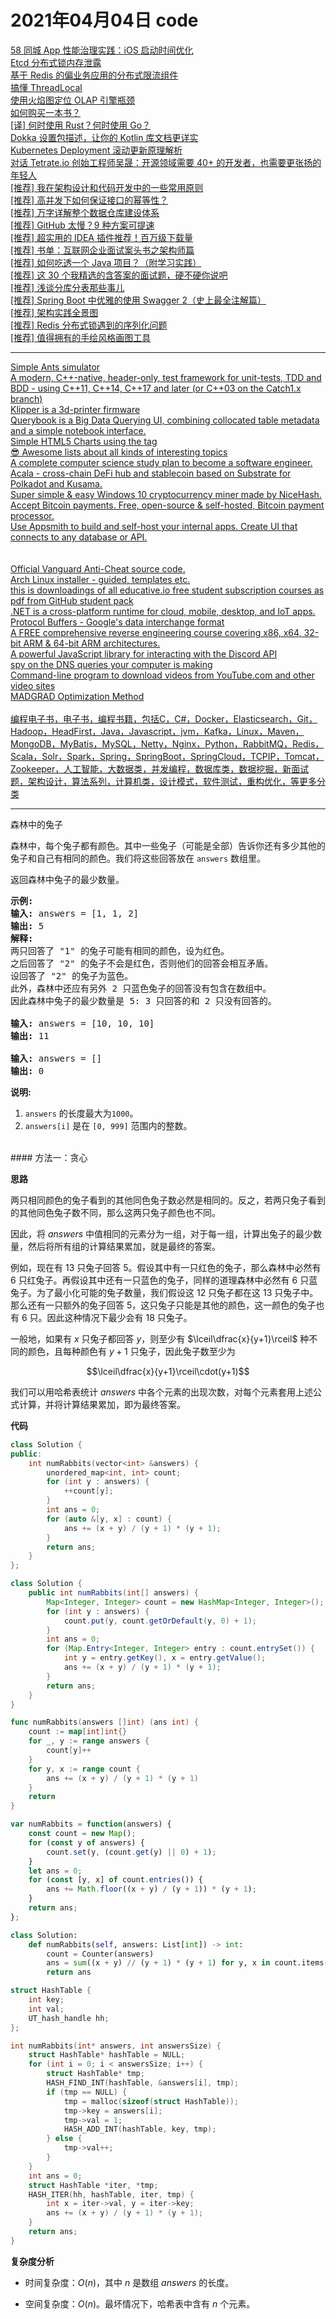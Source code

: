 # 2021年04月04日 code
<a href="https://toutiao.io/k/bh32yol">58 同城 App 性能治理实践：iOS 启动时间优化</a><br /><a href="https://toutiao.io/k/s8q5qn3">Etcd 分布式锁内存泄露</a><br /><a href="https://toutiao.io/k/k23mell">基于 Redis 的偏业务应用的分布式限流组件</a><br /><a href="https://toutiao.io/k/1ufc5cn">搞懂 ThreadLocal</a><br /><a href="https://toutiao.io/k/v0y3otx">使用火焰图定位 OLAP 引擎瓶颈</a><br /><a href="https://toutiao.io/k/jtz7p3i">如何购买一本书？</a><br /><a href="https://toutiao.io/k/tt8a7m6">[译] 何时使用 Rust？何时使用 Go？</a><br /><a href="https://toutiao.io/k/eihymr1">Dokka 设置包描述，让你的 Kotlin 库文档更详实</a><br /><a href="https://toutiao.io/k/pqyobsu">Kubernetes Deployment 滚动更新原理解析</a><br /><a href="https://toutiao.io/k/5eks2bi">对话 Tetrate.io 创始工程师吴晟：开源领域需要 40+ 的开发者，也需要更张扬的年轻人</a><br /><a href="https://toutiao.io/k/sso4l2l">[推荐] 我在架构设计和代码开发中的一些常用原则</a><br /><a href="https://toutiao.io/k/f0361xm">[推荐] 高并发下如何保证接口的幂等性？</a><br /><a href="https://toutiao.io/k/ny7vvdw">[推荐] 万字详解整个数据仓库建设体系</a><br /><a href="https://toutiao.io/k/pufqjt0">[推荐] GitHub 太慢？9 种方案可提速</a><br /><a href="https://toutiao.io/k/47wemjf">[推荐] 超实用的 IDEA 插件推荐！百万级下载量</a><br /><a href="https://toutiao.io/k/mvtejua">[推荐] 书单：互联网企业面试案头书之架构师篇</a><br /><a href="https://toutiao.io/k/cifpaoe">[推荐] 如何吃透一个 Java 项目？（附学习实践）</a><br /><a href="https://toutiao.io/k/v9aar7o">[推荐] 这 30 个我精选的含答案的面试题，硬不硬你说吧</a><br /><a href="https://toutiao.io/k/vulmd0h">[推荐] 浅谈分库分表那些事儿</a><br /><a href="https://toutiao.io/k/2qkwu5f">[推荐] Spring Boot 中优雅的使用 Swagger 2（史上最全注解篇）</a><br /><a href="https://toutiao.io/k/nu45i3g">[推荐] 架构实践全景图</a><br /><a href="https://toutiao.io/k/adg4qv6">[推荐] Redis 分布式锁遇到的序列化问题</a><br /><a href="https://toutiao.io/k/ukg83qx">[推荐] 值得拥有的手绘风格画图工具</a><br /><hr /><a href="https://github.com/johnBuffer/AntSimulator">Simple Ants simulator</a><br /><a href="https://github.com/catchorg/Catch2">A modern, C++-native, header-only, test framework for unit-tests, TDD and BDD - using C++11, C++14, C++17 and later (or C++03 on the Catch1.x branch)</a><br /><a href="https://github.com/KevinOConnor/klipper">Klipper is a 3d-printer firmware</a><br /><a href="https://github.com/pinterest/querybook">Querybook is a Big Data Querying UI, combining collocated table metadata and a simple notebook interface.</a><br /><a href="https://github.com/chartjs/Chart.js">Simple HTML5 Charts using the <canvas> tag</a><br /><a href="https://github.com/login?return_to=%2Fsindresorhus%2Fawesome">😎 Awesome lists about all kinds of interesting topics</a><br /><a href="https://github.com/jwasham/coding-interview-university">A complete computer science study plan to become a software engineer.</a><br /><a href="https://github.com/AcalaNetwork/Acala">Acala - cross-chain DeFi hub and stablecoin based on Substrate for Polkadot and Kusama.</a><br /><a href="https://github.com/nicehash/NiceHashQuickMiner">Super simple & easy Windows 10 cryptocurrency miner made by NiceHash.</a><br /><a href="https://github.com/btcpayserver/btcpayserver">Accept Bitcoin payments. Free, open-source & self-hosted, Bitcoin payment processor.</a><br /><a href="https://github.com/appsmithorg/appsmith">Use Appsmith to build and self-host your internal apps. Create UI that connects to any database or API.</a><br /><a href="https://github.com/orpatashnik/StyleCLIP"></a><br /><a href="https://github.com/john-smilga/node-express-course"></a><br /><a href="https://github.com/RiotVanguard/Vanguard">Official Vanguard Anti-Cheat source code.</a><br /><a href="https://github.com/archlinux/archinstall">Arch Linux installer - guided, templates etc.</a><br /><a href="https://github.com/merry75/educative.io_courses">this is downloadings of all educative.io free student subscription courses as pdf from GitHub student pack</a><br /><a href="https://github.com/dotnet/runtime">.NET is a cross-platform runtime for cloud, mobile, desktop, and IoT apps.</a><br /><a href="https://github.com/protocolbuffers/protobuf">Protocol Buffers - Google's data interchange format</a><br /><a href="https://github.com/mytechnotalent/Reverse-Engineering">A FREE comprehensive reverse engineering course covering x86, x64, 32-bit ARM & 64-bit ARM architectures.</a><br /><a href="https://github.com/discordjs/discord.js">A powerful JavaScript library for interacting with the Discord API</a><br /><a href="https://github.com/jvns/dnspeep">spy on the DNS queries your computer is making</a><br /><a href="https://github.com/ytdl-org/youtube-dl">Command-line program to download videos from YouTube.com and other video sites</a><br /><a href="https://github.com/facebookresearch/madgrad">MADGRAD Optimization Method</a><br /><a href="https://github.com/GUI/covid-vaccine-spotter"></a><br /><a href="https://github.com/itdevbooks/pdf">编程电子书，电子书，编程书籍，包括C，C#，Docker，Elasticsearch，Git，Hadoop，HeadFirst，Java，Javascript，jvm，Kafka，Linux，Maven，MongoDB，MyBatis，MySQL，Netty，Nginx，Python，RabbitMQ，Redis，Scala，Solr，Spark，Spring，SpringBoot，SpringCloud，TCPIP，Tomcat，Zookeeper，人工智能，大数据类，并发编程，数据库类，数据挖掘，新面试题，架构设计，算法系列，计算机类，设计模式，软件测试，重构优化，等更多分类</a><br /><hr />森林中的兔子<br /><p>森林中，每个兔子都有颜色。其中一些兔子（可能是全部）告诉你还有多少其他的兔子和自己有相同的颜色。我们将这些回答放在&nbsp;<code>answers</code>&nbsp;数组里。</p>

<p>返回森林中兔子的最少数量。</p>

<pre>
<strong>示例:</strong>
<strong>输入:</strong> answers = [1, 1, 2]
<strong>输出:</strong> 5
<strong>解释:</strong>
两只回答了 &quot;1&quot; 的兔子可能有相同的颜色，设为红色。
之后回答了 &quot;2&quot; 的兔子不会是红色，否则他们的回答会相互矛盾。
设回答了 &quot;2&quot; 的兔子为蓝色。
此外，森林中还应有另外 2 只蓝色兔子的回答没有包含在数组中。
因此森林中兔子的最少数量是 5: 3 只回答的和 2 只没有回答的。

<strong>输入:</strong> answers = [10, 10, 10]
<strong>输出:</strong> 11

<strong>输入:</strong> answers = []
<strong>输出:</strong> 0
</pre>

<p><strong>说明:</strong></p>

<ol>
	<li><code>answers</code>&nbsp;的长度最大为<code>1000</code>。</li>
	<li><code>answers[i]</code>&nbsp;是在&nbsp;<code>[0, 999]</code>&nbsp;范围内的整数。</li>
</ol>
<br />#### 方法一：贪心

**思路**

两只相同颜色的兔子看到的其他同色兔子数必然是相同的。反之，若两只兔子看到的其他同色兔子数不同，那么这两只兔子颜色也不同。

因此，将 $\textit{answers}$ 中值相同的元素分为一组，对于每一组，计算出兔子的最少数量，然后将所有组的计算结果累加，就是最终的答案。

例如，现在有 $13$ 只兔子回答 $5$。假设其中有一只红色的兔子，那么森林中必然有 $6$ 只红兔子。再假设其中还有一只蓝色的兔子，同样的道理森林中必然有 $6$ 只蓝兔子。为了最小化可能的兔子数量，我们假设这 $12$ 只兔子都在这 $13$ 只兔子中。那么还有一只额外的兔子回答 $5$，这只兔子只能是其他的颜色，这一颜色的兔子也有 $6$ 只。因此这种情况下最少会有 $18$ 只兔子。

一般地，如果有 $x$ 只兔子都回答 $y$，则至少有 $\lceil\dfrac{x}{y+1}\rceil$ 种不同的颜色，且每种颜色有 $y+1$ 只兔子，因此兔子数至少为 

$$\lceil\dfrac{x}{y+1}\rceil\cdot(y+1)$$

我们可以用哈希表统计 $\textit{answers}$ 中各个元素的出现次数，对每个元素套用上述公式计算，并将计算结果累加，即为最终答案。

**代码**

```C++ [sol1-C++]
class Solution {
public:
    int numRabbits(vector<int> &answers) {
        unordered_map<int, int> count;
        for (int y : answers) {
            ++count[y];
        }
        int ans = 0;
        for (auto &[y, x] : count) {
            ans += (x + y) / (y + 1) * (y + 1);
        }
        return ans;
    }
};
```

```Java [sol1-Java]
class Solution {
    public int numRabbits(int[] answers) {
        Map<Integer, Integer> count = new HashMap<Integer, Integer>();
        for (int y : answers) {
            count.put(y, count.getOrDefault(y, 0) + 1);
        }
        int ans = 0;
        for (Map.Entry<Integer, Integer> entry : count.entrySet()) {
            int y = entry.getKey(), x = entry.getValue();
            ans += (x + y) / (y + 1) * (y + 1);
        }
        return ans;
    }
}
```

```go [sol1-Golang]
func numRabbits(answers []int) (ans int) {
    count := map[int]int{}
    for _, y := range answers {
        count[y]++
    }
    for y, x := range count {
        ans += (x + y) / (y + 1) * (y + 1)
    }
    return
}
```

```JavaScript [sol1-JavaScript]
var numRabbits = function(answers) {
    const count = new Map();
    for (const y of answers) {
        count.set(y, (count.get(y) || 0) + 1);
    }
    let ans = 0;
    for (const [y, x] of count.entries()) {
        ans += Math.floor((x + y) / (y + 1)) * (y + 1);
    }
    return ans;
};
```

```Python [sol1-Python3]
class Solution:
    def numRabbits(self, answers: List[int]) -> int:
        count = Counter(answers)
        ans = sum((x + y) // (y + 1) * (y + 1) for y, x in count.items())
        return ans
```

```C [sol1-C]
struct HashTable {
    int key;
    int val;
    UT_hash_handle hh;
};

int numRabbits(int* answers, int answersSize) {
    struct HashTable* hashTable = NULL;
    for (int i = 0; i < answersSize; i++) {
        struct HashTable* tmp;
        HASH_FIND_INT(hashTable, &answers[i], tmp);
        if (tmp == NULL) {
            tmp = malloc(sizeof(struct HashTable));
            tmp->key = answers[i];
            tmp->val = 1;
            HASH_ADD_INT(hashTable, key, tmp);
        } else {
            tmp->val++;
        }
    }
    int ans = 0;
    struct HashTable *iter, *tmp;
    HASH_ITER(hh, hashTable, iter, tmp) {
        int x = iter->val, y = iter->key;
        ans += (x + y) / (y + 1) * (y + 1);
    }
    return ans;
}
```

**复杂度分析**

- 时间复杂度：$O(n)$，其中 $n$ 是数组 $\textit{answers}$ 的长度。

- 空间复杂度：$O(n)$。最坏情况下，哈希表中含有 $n$ 个元素。